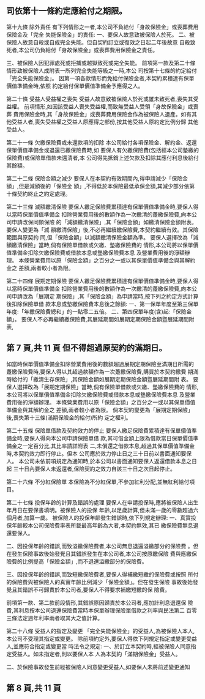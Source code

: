 
## 司依第十一條約定應給付之期限。

第十九條 除外責任 有下列情形之一者,本公司不負給付「身故保險金」或喪葬費用保險金及「完全 失能保險金」的責任: 一、要保人故意致被保險人於死。 二、被保險人故意自殺或自成完全失能。但自契約訂立或復效之日起二年後故意 自殺致死者,本公司仍負給付「身故保險金」或喪葬費用保險金之責任。 

三、被保險人因犯罪處死或拒捕或越獄致死或完全失能。 前項第一款及第二十條情形致被保險人成附表一所列完全失能等級之一時,本公 司按第十七條的約定給付「完全失能保險金」。 因第一項各款情形而免給付保險金者,本契約累積達有保單價值準備金時,依照 約定給付保單價值準備金予應得之人。 

第二十條 受益人受益權之喪失 受益人故意致被保險人於死或雖未致死者,喪失其受益權。 前項情形,如因該受益人喪失受益權,而致無受益人受領「身故保險金」或喪葬 費用保險金時,其「身故保險金」或喪葬費用保險金作為被保險人遺產。如有其 他受益人者,喪失受益權之受益人原應得之部份,按其他受益人原約定比例分歸 其他受益人。 

第二十一條 欠繳保險費或未還款項的扣除 本公司給付各項保險金、解約金、返還保單價值準備金或退還已繳保險費時,如 要保人有欠繳保險費(包括經本公司墊繳的保險費)或保險單借款未還清者,本 公司得先抵銷上述欠款及扣除其應付利息後給付其餘額。 

第二十二條 保險金額之減少 要保人在本契約有效期間內,得申請減少「保險金額」,但是減額後的「保險金 額」,不得低於本保險最低承保金額,其減少部分依第十條契約終止之約定處理。 

第二十三條 減額繳清保險 要保人繳足保險費累積達有保單價值準備金時,要保人得以當時保單價值準備金 扣除營業費用後的數額作為一次繳清的躉繳保險費,向本公司申請改保同類保險 的「減額繳清保險」,其「保險金額」如繳清保險金額附表。要保人變更為「減 額繳清保險」後,不必再繼續繳保險費,本契約繼續有效。其保險範圍與原契約 同,但「保險金額」以減額繳清保險金額為準。 要保人選擇改為「減額繳清保險」當時,倘有保險單借款或欠繳、墊繳保險費的 情形,本公司將以保單價值準備金扣除欠繳保險費或借款本息或墊繳保險費本息 及營業費用後的淨額辦理。 本條營業費用以原「保險金額」之百分之一或以其保單價值準備金與其解約金之 差額,兩者較小者為限。 

第二十四條 展期定期保險 要保人繳足保險費累積達有保單價值準備金時,要保人得以當時保單價值準備金 扣除營業費用後的數額作為一次繳清的躉繳保險費,向本公司申請改為「展期定 期保險」,其「保險金額」為申請當時,按下列之約定方式計算後扣除保險單借 款本息或墊繳保險費本息後之餘額: 一、第一保單年度至第三保單年度:「年繳保險費總和」的一點零二五倍。 二、第四保單年度(含)起:「保險金額」。 要保人不必再繼續繳保險費,其展延期間如展期定期保險金額暨展延期間附表,

## 第 7 頁,共 11 頁 但不得超過原契約的滿期日。

如當時保單價值準備金扣除營業費用後的數額超過展期定期保險至滿期日所需的 躉繳保險費時,要保人得以其超過款額作為一次躉繳保險費,購買於本契約繳費 期滿時給付的「繳清生存保險」,其保險金額如展期定期保險金額暨展延期間附 表。 要保人選擇改為「展期定期保險」當時,倘有保險單借款或欠繳、墊繳保險費的 情形,本公司將以保單價值準備金扣除欠繳保險費或借款本息或墊繳保險費本息 及營業費用後的淨額辦理。 本條營業費用以原「保險金額」之百分之一或以其保單價值準備金與其解約金之 差額,兩者較小者為限。 倘本契約變更為「展期定期保險」後,喪失第十三條(滿期保險金的給付)所約 定之權利。 

第二十五條 保險單借款及契約效力的停止 要保人繳足保險費累積達有保單價值準備金時,要保人得向本公司申請保險單借 款,其可借金額上限為借款當日保單價值準備金之一定百分比,其比率請詳附表 二,未償還之借款本息,超過其保單價值準備金時,本契約效力即行停止。但本 公司應於效力停止日之三十日前以書面通知要保人。 本公司未依前項規定為通知時,於本公司以書面通知要保人返還借款本息之日起 三十日內要保人未返還者,保險契約之效力自該三十日之次日起停止。 

第二十六條 不分紅保險單 本保險為不分紅保單,不參加紅利分配,並無紅利給付項目。 

第二十七條 投保年齡的計算及錯誤的處理 要保人在申請投保時,應將被保險人出生年月日在要保書填明。被保險人的投保 年齡,以足歲計算,但未滿一歲的零數超過六個月者,加算一歲。 被保險人的投保年齡發生錯誤時,依下列規定辦理: 一、真實投保年齡較本公司保險費率表所載最高年齡為大者,本契約無效,其已 繳保險費無息退還要保人。 

二、因投保年齡的錯誤,而致溢繳保險費者,本公司無息退還溢繳部分的保險費 
。但在發生保險事故後始發覺且其錯誤發生在本公司者,本公司按原繳保險 費與應繳保險費的比例提高「保險金額」,而不退還溢繳部分的保險費。 

三、因投保年齡的錯誤,而致短繳保險費者,要保人得補繳短繳的保險費或按照 所付的保險費與被保險人的真實年齡比例減少「保險金額」。但在發生保險 事故後始發覺且其錯誤不可歸責於本公司者,要保人不得要求補繳短繳的保 險費。 

前項第一款、第二款前段情形,其錯誤原因歸責於本公司者,應加計利息退還保 險費,其利息按本公司退還保險費當時本保單辦理保險單借款之利率與民法第二 百零三條法定週年利率兩者取其大之值計算。 

第二十八條 受益人的指定及變更 
「完全失能保險金」的受益人,為被保險人本人,本公司不受理其指定或變更。 除前項約定外,要保人得依下列規定指定或變更受益人,並應符合指定或變更當 時法令之規定: 一、於訂立本契約時,經被保險人同意指定受益人。如未指定者,則以要保人本 人為本契約「滿期保險金」受益人。 

二、於保險事故發生前經被保險人同意變更受益人,如要保人未將前述變更通知

## 第 8 頁,共 11 頁
